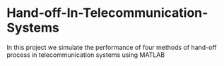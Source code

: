 # Hand-off-In-Telecommunication-Systems
In this project we simulate the performance of four methods of hand-off process in telecommunication systems using MATLAB
